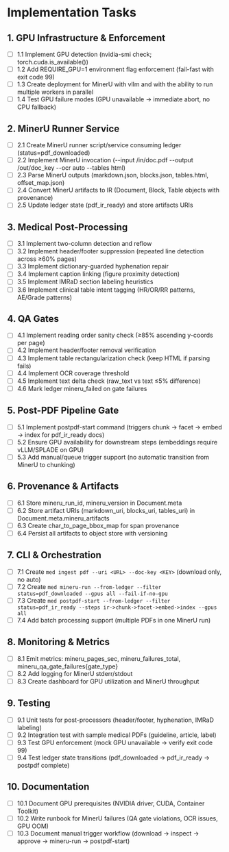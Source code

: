 # Implementation Tasks

## 1. GPU Infrastructure & Enforcement

- [ ] 1.1 Implement GPU detection (nvidia-smi check; torch.cuda.is_available())
- [ ] 1.2 Add REQUIRE_GPU=1 environment flag enforcement (fail-fast with exit code 99)
- [ ] 1.3 Create deployment for MinerU with vllm and with the ability to run multiple workers in parallel
- [ ] 1.4 Test GPU failure modes (GPU unavailable → immediate abort, no CPU fallback)

## 2. MinerU Runner Service

- [ ] 2.1 Create MinerU runner script/service consuming ledger (status=pdf_downloaded)
- [ ] 2.2 Implement MinerU invocation (--input /in/doc.pdf --output /out/doc_key --ocr auto --tables html)
- [ ] 2.3 Parse MinerU outputs (markdown.json, blocks.json, tables.html, offset_map.json)
- [ ] 2.4 Convert MinerU artifacts to IR (Document, Block, Table objects with provenance)
- [ ] 2.5 Update ledger state (pdf_ir_ready) and store artifacts URIs

## 3. Medical Post-Processing

- [ ] 3.1 Implement two-column detection and reflow
- [ ] 3.2 Implement header/footer suppression (repeated line detection across ≥60% pages)
- [ ] 3.3 Implement dictionary-guarded hyphenation repair
- [ ] 3.4 Implement caption linking (figure proximity detection)
- [ ] 3.5 Implement IMRaD section labeling heuristics
- [ ] 3.6 Implement clinical table intent tagging (HR/OR/RR patterns, AE/Grade patterns)

## 4. QA Gates

- [ ] 4.1 Implement reading order sanity check (≥85% ascending y-coords per page)
- [ ] 4.2 Implement header/footer removal verification
- [ ] 4.3 Implement table rectangularization check (keep HTML if parsing fails)
- [ ] 4.4 Implement OCR coverage threshold
- [ ] 4.5 Implement text delta check (raw_text vs text ≤5% difference)
- [ ] 4.6 Mark ledger mineru_failed on gate failures

## 5. Post-PDF Pipeline Gate

- [ ] 5.1 Implement postpdf-start command (triggers chunk → facet → embed → index for pdf_ir_ready docs)
- [ ] 5.2 Ensure GPU availability for downstream steps (embeddings require vLLM/SPLADE on GPU)
- [ ] 5.3 Add manual/queue trigger support (no automatic transition from MinerU to chunking)

## 6. Provenance & Artifacts

- [ ] 6.1 Store mineru_run_id, mineru_version in Document.meta
- [ ] 6.2 Store artifact URIs (markdown_uri, blocks_uri, tables_uri) in Document.meta.mineru_artifacts
- [ ] 6.3 Create char_to_page_bbox_map for span provenance
- [ ] 6.4 Persist all artifacts to object store with versioning

## 7. CLI & Orchestration

- [ ] 7.1 Create `med ingest pdf --uri <URL> --doc-key <KEY>` (download only, no auto)
- [ ] 7.2 Create `med mineru-run --from-ledger --filter status=pdf_downloaded --gpus all --fail-if-no-gpu`
- [ ] 7.3 Create `med postpdf-start --from-ledger --filter status=pdf_ir_ready --steps ir->chunk->facet->embed->index --gpus all`
- [ ] 7.4 Add batch processing support (multiple PDFs in one MinerU run)

## 8. Monitoring & Metrics

- [ ] 8.1 Emit metrics: mineru_pages_sec, mineru_failures_total, mineru_qa_gate_failures{gate_type}
- [ ] 8.2 Add logging for MinerU stderr/stdout
- [ ] 8.3 Create dashboard for GPU utilization and MinerU throughput

## 9. Testing

- [ ] 9.1 Unit tests for post-processors (header/footer, hyphenation, IMRaD labeling)
- [ ] 9.2 Integration test with sample medical PDFs (guideline, article, label)
- [ ] 9.3 Test GPU enforcement (mock GPU unavailable → verify exit code 99)
- [ ] 9.4 Test ledger state transitions (pdf_downloaded → pdf_ir_ready → postpdf complete)

## 10. Documentation

- [ ] 10.1 Document GPU prerequisites (NVIDIA driver, CUDA, Container Toolkit)
- [ ] 10.2 Write runbook for MinerU failures (QA gate violations, OCR issues, GPU OOM)
- [ ] 10.3 Document manual trigger workflow (download → inspect → approve → mineru-run → postpdf-start)
